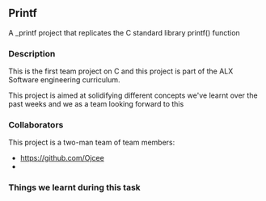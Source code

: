 ## Printf
A _printf project that replicates the C standard library printf() function
### Description
This is the first team project on C and this project is part of the ALX Software engineering curriculum.

This project is aimed at solidifying different concepts we've learnt over the past weeks and we as a team looking forward to this
### Collaborators
This project is a two-man team of team members:
* https://github.com/Ojcee
* 
### Things we learnt during this task
